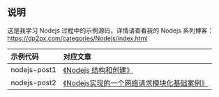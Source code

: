 ## 说明

这是我学习 Nodejs 过程中的示例源码，详情请查看我的 Nodejs 系列博客：https://dp2px.com/categories/Nodejs/index.html

| 示例代码 |  对应文章 |
| :---- | :---- |
| nodejs-post1 | [《Nodejs 结构和创建》](https://dp2px.com/2018/10/20/nodejs-01/) |
| nodejs-post2 | [《Nodejs实现的一个网络请求模块化基础案例》](https://dp2px.com/2019/09/27/nodejs-02/) |